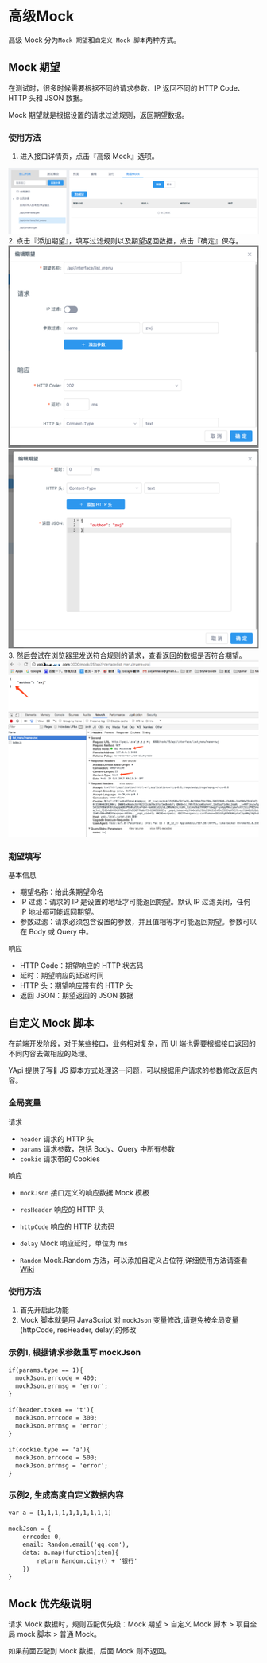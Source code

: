 # 高级Mock
高级 Mock 分为`Mock 期望`和`自定义 Mock 脚本`两种方式。

## Mock 期望
在测试时，很多时候需要根据不同的请求参数、IP 返回不同的 HTTP Code、HTTP 头和 JSON 数据。

Mock 期望就是根据设置的请求过滤规则，返回期望数据。

### 使用方法
1. 进入接口详情页，点击『高级 Mock』选项。
<div class="doc-img-wrapper"><img class="doc-img-r" src="./images/usage/adv-mock-case1.png"/></div>
2. 点击『添加期望』，填写过滤规则以及期望返回数据，点击『确定』保存。
<div class="doc-img-wrapper"><img class="doc-img-r" src="./images/usage/adv-mock-case3.png"/></div>
<div class="doc-img-wrapper"><img class="doc-img-r" src="./images/usage/adv-mock-case4.png"/></div>
3. 然后尝试在浏览器里发送符合规则的请求，查看返回的数据是否符合期望。
<div class="doc-img-wrapper"><img class="doc-img-r" src="./images/usage/adv-mock-case5.png"/></div>

### 期望填写

基本信息

* 期望名称：给此条期望命名
* IP 过滤：请求的 IP 是设置的地址才可能返回期望。默认 IP 过滤关闭，任何 IP 地址都可能返回期望。
* 参数过滤：请求必须包含设置的参数，并且值相等才可能返回期望。参数可以在 Body 或 Query 中。

响应

* HTTP Code：期望响应的 HTTP 状态码
* 延时：期望响应的延迟时间
* HTTP 头：期望响应带有的 HTTP 头
* 返回 JSON：期望返回的 JSON 数据


## 自定义 Mock 脚本
在前端开发阶段，对于某些接口，业务相对复杂，而 UI 端也需要根据接口返回的不同内容去做相应的处理。

YApi 提供了写 JS 脚本方式处理这一问题，可以根据用户请求的参数修改返回内容。

### 全局变量
请求

- `header` 请求的 HTTP 头
- `params` 请求参数，包括 Body、Query 中所有参数
- `cookie` 请求带的 Cookies

响应

- `mockJson` 
  接口定义的响应数据 Mock 模板

- `resHeader` 
响应的 HTTP 头

- `httpCode` 
响应的 HTTP 状态码

- `delay` 
Mock 响应延时，单位为 ms

- `Random` 
Mock.Random 方法，可以添加自定义占位符,详细使用方法请查看 <a href="https://github.com/nuysoft/Mock/wiki/Mock.Random">Wiki</a>

### 使用方法
1. 首先开启此功能
2. Mock 脚本就是用 JavaScript 对 `mockJson` 变量修改,请避免被全局变量(httpCode, resHeader, delay)的修改


### 示例1, 根据请求参数重写 mockJson
```
if(params.type == 1){
  mockJson.errcode = 400;
  mockJson.errmsg = 'error';
}

if(header.token == 't'){
  mockJson.errcode = 300;
  mockJson.errmsg = 'error';
}

if(cookie.type == 'a'){
  mockJson.errcode = 500;
  mockJson.errmsg = 'error';
}

```

### 示例2, 生成高度自定义数据内容
```
var a = [1,1,1,1,1,1,1,1,1,1]

mockJson = {
    errcode: 0,
    email: Random.email('qq.com'),
    data: a.map(function(item){
        return Random.city() + '银行'
    })
}

```


## Mock 优先级说明
请求 Mock 数据时，规则匹配优先级：Mock 期望 > 自定义 Mock 脚本 > 项目全局 mock 脚本 > 普通 Mock。

如果前面匹配到 Mock 数据，后面 Mock 则不返回。
